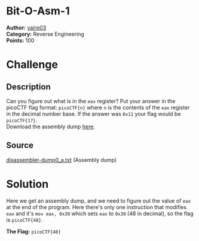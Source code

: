 # Bit-O-Asm-1

**Author:** [yairp03](https://github.com/yairp03)  
**Category:** Reverse Engineering  
**Points:** 100

# Challenge

## Description

Can you figure out what is in the `eax` register? Put your answer in the picoCTF flag format: `picoCTF{n}` where `n` is the contents of the `eax` register in the decimal number base. If the answer was `0x11` your flag would be `picoCTF{17}`.  
Download the assembly dump [here](./disassembler-dump0_a.txt).

## Source

[disassembler-dump0_a.txt](./disassembler-dump0_a.txt) (Assembly dump)

# Solution

Here we get an assembly dump, and we need to figure out the value of `eax` at the end of the program. Here there's only one instruction that modifies `eax` and it's `mov eax, 0x30` which sets `eax` to `0x30` (48 in decimal), so the flag is `picoCTF{48}`.

**The Flag:** `picoCTF{48}`
